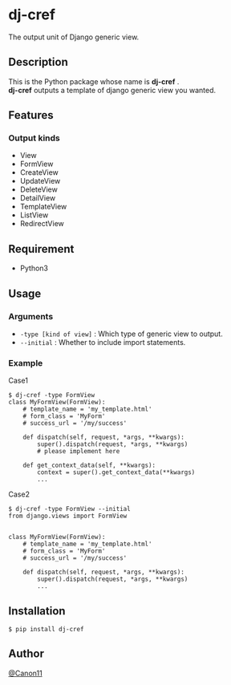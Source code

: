 # dj-cref
The output unit of Django generic view.

## Description
This is the Python package whose name is **dj-cref** .  
**dj-cref** outputs a template of django generic view you wanted.

## Features
### Output kinds
- View
- FormView
- CreateView
- UpdateView
- DeleteView
- DetailView
- TemplateView
- ListView
- RedirectView

## Requirement
- Python3

## Usage
### Arguments
* <code>-type [kind of view]</code> : Which type of generic view to output.
* <code>--initial</code> : Whether to include import statements.

### Example
Case1
```
$ dj-cref -type FormView
class MyFormView(FormView):
    # template_name = 'my_template.html'
    # form_class = 'MyForm'
    # success_url = '/my/success'

    def dispatch(self, request, *args, **kwargs):
        super().dispatch(request, *args, **kwargs)
        # please implement here

    def get_context_data(self, **kwargs):
        context = super().get_context_data(**kwargs)
        ...
```

Case2
```
$ dj-cref -type FormView --initial
from django.views import FormView


class MyFormView(FormView):
    # template_name = 'my_template.html'
    # form_class = 'MyForm'
    # success_url = '/my/success'

    def dispatch(self, request, *args, **kwargs):
        super().dispatch(request, *args, **kwargs)
        ...
```

## Installation
```
$ pip install dj-cref
```

## Author
[@Canon11](https://github.com/Canon11/)
